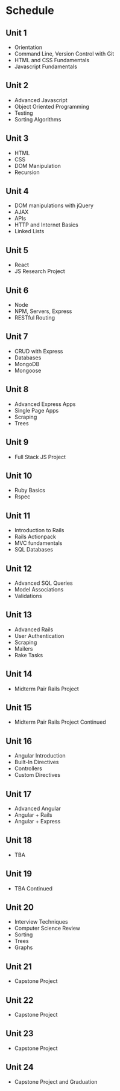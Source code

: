# Schedule

## Unit 1

* Orientation
* Command Line, Version Control with Git
* HTML and CSS Fundamentals
* Javascript Fundamentals

## Unit 2

* Advanced Javascript
* Object Oriented Programming
* Testing
* Sorting Algorithms

## Unit 3

* HTML
* CSS
* DOM Manipulation
* Recursion

## Unit 4

* DOM manipulations with jQuery
* AJAX
* APIs
* HTTP and Internet Basics
* Linked Lists

## Unit 5

* React
* JS Research Project

## Unit 6

* Node
* NPM, Servers, Express
* RESTful Routing

## Unit 7

* CRUD with Express
* Databases
* MongoDB
* Mongoose

## Unit 8

* Advanced Express Apps
* Single Page Apps
* Scraping
* Trees

## Unit 9

* Full Stack JS Project

## Unit 10

* Ruby Basics
* Rspec

## Unit 11

* Introduction to Rails
* Rails Actionpack
* MVC fundamentals
* SQL Databases

## Unit 12

* Advanced SQL Queries
* Model Associations
* Validations

## Unit 13

* Advanced Rails
* User Authentication
* Scraping
* Mailers
* Rake Tasks

## Unit 14

* Midterm Pair Rails Project

## Unit 15

* Midterm Pair Rails Project Continued

## Unit 16

* Angular Introduction
* Built-In Directives
* Controllers
* Custom Directives

## Unit 17

* Advanced Angular
* Angular + Rails
* Angular + Express

## Unit 18

* TBA

## Unit 19

* TBA Continued

## Unit 20

* Interview Techniques
* Computer Science Review
* Sorting
* Trees
* Graphs

## Unit 21

* Capstone Project

## Unit 22

* Capstone Project

## Unit 23

* Capstone Project

## Unit 24

* Capstone Project and Graduation

